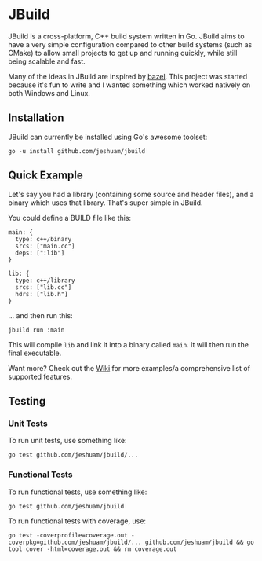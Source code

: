 # JBuild
JBuild is a cross-platform, C++ build system written in Go. JBuild aims to have
a very simple configuration compared to other build systems (such as CMake) to
allow small projects to get up and running quickly, while still being scalable
and fast.

Many of the ideas in JBuild are inspired by [bazel](https://www.bazel.io/). This
project was started because it's fun to write and I wanted something which
worked natively on both Windows and Linux.

## Installation
JBuild can currently be installed using Go's awesome toolset:

`
go -u install github.com/jeshuam/jbuild
`

## Quick Example
Let's say you had a library (containing some source and header files),
and a binary which uses that library. That's super simple in JBuild.

You could define a BUILD file like this:

```
main: {
  type: c++/binary
  srcs: ["main.cc"]
  deps: [":lib"]
}

lib: {
  type: c++/library
  srcs: ["lib.cc"]
  hdrs: ["lib.h"]
}
```

... and then run this:

```
jbuild run :main
```

This will compile `lib` and link it into a binary called `main`. It
will then run the final executable.

Want more? Check out the [Wiki](https://github.com/jeshuam/jbuild/wiki) for more examples/a comprehensive list
of supported features.

## Testing
### Unit Tests
To run unit tests, use something like:

```
go test github.com/jeshuam/jbuild/...
```

### Functional Tests
To run functional tests, use something like:

```
go test github.com/jeshuam/jbuild
```

To run functional tests with coverage, use:

```
go test -coverprofile=coverage.out -coverpkg=github.com/jeshuam/jbuild/... github.com/jeshuam/jbuild && go tool cover -html=coverage.out && rm coverage.out
```
